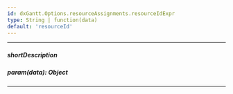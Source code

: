 ```yaml
---
id: dxGantt.Options.resourceAssignments.resourceIdExpr
type: String | function(data)
default: 'resourceId'
---
```

---
##### shortDescription

##### param(data): Object

---
